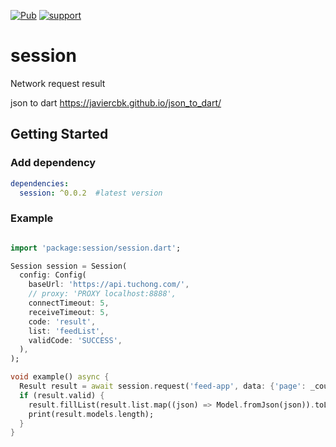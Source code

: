 [![Pub](https://img.shields.io/pub/v/session.svg)](https://pub.dartlang.org/packages/session)
[![support](https://img.shields.io/badge/platform-flutter%7Cdart%20vm-ff69b4.svg)](https://github.com/OctMon/session)

# session

Network request result

json to dart
https://javiercbk.github.io/json_to_dart/

## Getting Started

### Add dependency

```yaml
dependencies:
  session: ^0.0.2  #latest version
```

### Example

```dart

import 'package:session/session.dart';

Session session = Session(
  config: Config(
    baseUrl: 'https://api.tuchong.com/',
    // proxy: 'PROXY localhost:8888',
    connectTimeout: 5,
    receiveTimeout: 5,
    code: 'result',
    list: 'feedList',
    validCode: 'SUCCESS',
  ),
);

void example() async {
  Result result = await session.request('feed-app', data: {'page': _counter});
  if (result.valid) {
    result.fillList(result.list.map((json) => Model.fromJson(json)).toList());
    print(result.models.length);
  }
}
```
